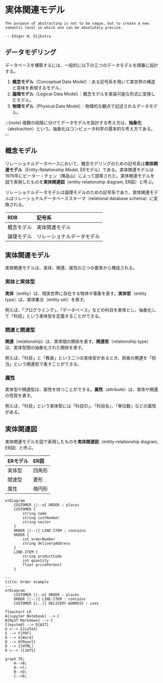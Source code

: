 # 実体関連モデル

```{epigraph}
The purpose of abstracting is not to be vague, but to create a new semantic level in which one can be absolutely precise.

-- Edsger W. Dijkstra
```


<!-- :::{note}

チェンの論文では、英語

- P. P.-S. Chen, “English, Chinese and ER diagrams,” Data Knowl. Eng., vol. 23, no. 1, pp. 5–16, Jun. 1997.

英語の
(Correspondance between English sentences structure and ERD (Entity-Relationship Diagram) constructs.)

| 品詞     | ER構造     |
| :------- | :--------- |
| 一般名詞 | 実体型     |
| 固有名詞 | 実体       |
| 他動詞   | 関連型     |
| 自動詞   | 属性型     |
| 形容詞   | 実体の属性 |
| 副詞     | 関連の属性 |
::: -->

## データモデリング

データベースを構築するには、一般的に以下の三つのデータモデルを順番に設計する。

1. **概念モデル**（Conceptual Data Model）：ある記号系を用いて実世界の構造と意味を表現するモデル。
2. **論理モデル**（Logical Data Model）：概念モデルを実装可能な形式に変換したモデル。
3. **物理モデル**（Physical Data Model）：物理的な観点で記述されるデータモデル。

:::{note}
複数の段階に分けてデータモデルを設計する考え方は、**抽象化**（abstraction）という。抽象化はコンピュータ科学の基本的な考え方である。
:::

## 概念モデル

リレーショナルデータベースにおいて、概念モデリングのための記号系は**実体関連モデル**（Entity-Relationship Model, ERモデル）である。実体関連モデルは1976年にピーター・チェン（陳品山）によって提案された。実体関連モデルを図で表現したものを**実体関連図**（entity-relationship diagram, ER図）と呼ぶ。

リレーショナルデータモデルは論理モデルのための記号系であり、実体関連モデルはリレーショナルデータベーススキーマ（relational database schema）に変換される。

| RDB        | 記号系                     |
| :--------- | :------------------------- |
| 概念モデル | 実体関連モデル             |
| 論理モデル | リレーショナルデータモデル |


## 実体関連モデル

実体関連モデルは、実体、関連、属性の三つの要素から構成される。

### 実体と実体型

**実体**（entity）は、現実世界に存在する物体や事象を表す。**実体型**（entity type）は、実体集合（entity set）を表す。

例えば、「プログラミング」、「データベース」などの科目を実体とし、抽象化して「科目」という実体型を定義することができる。

### 関連と関連型

**関連**（relationship）は、実体間の関係を表す。**関連型**（relationship type）は、実体型間の抽象化された関係を表す。

例えば、「科目」と「教員」という二つの実体型があるとき、両者の関連を「担当」という関連型で表すことができる。

### 属性

実体型や関連型は、属性を持つことができる。**属性**（attribute）は、実体や関連の性質を表す。

例えば、「科目」という実体型には「科目ID」、「科目名」、「単位数」などの属性がある。


## 実体関連図

実体関連モデルを図で表現したものを**実体関連図**（entity-relationship diagram, ER図）と呼ぶ。

| ERモデル | ER図   |
| :------- | :----- |
| 実体型   | 四角形 |
| 関連型   | 菱形   |
| 属性     | 楕円形 |

<!-- https://dbnote.hontolab.org/content/er-model/01.html -->

```{mermaid}
erDiagram
    CUSTOMER ||--o{ ORDER : places
    CUSTOMER {
        string name
        string custNumber
        string sector
    }
    ORDER ||--|{ LINE-ITEM : contains
    ORDER {
        int orderNumber
        string deliveryAddress
    }
    LINE-ITEM {
        string productCode
        int quantity
        float pricePerUnit
    }
```

```mermaid　
---
title: Order example
---
erDiagram
    CUSTOMER ||--o{ ORDER : places
    ORDER ||--|{ LINE-ITEM : contains
    CUSTOMER }|..|{ DELIVERY-ADDRESS : uses
```

```mermaid
flowchart LR
A[Jupyter Notebook] --> C
B[MyST Markdown] --> C
C(mystmd) --> D{AST}
D <--> E[LaTeX]
E --> F[PDF]
D --> G[Word]
D --> H[React]
D --> I[HTML]
D <--> J[JATS]
```

```{mermaid}
graph TD;
    A-->B;
    A-->C;
    B-->D;
    C-->D;
```